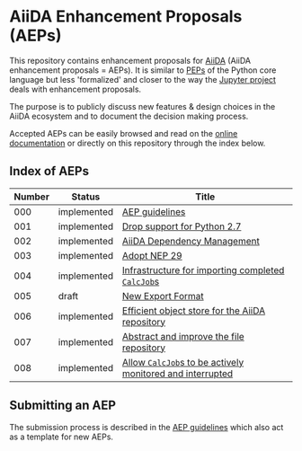 # AiiDA Enhancement Proposals (AEPs)

This repository contains enhancement proposals for [AiiDA](https://www.aiida.net) (AiiDA enhancement proposals = AEPs).
It is similar to [PEPs](https://www.python.org/dev/peps/) of the Python core language but less 'formalized' and closer to the way the [Jupyter project](https://github.com/jupyter/enhancement-proposals) deals with enhancement proposals.

The purpose is to publicly discuss new features & design choices in the AiiDA ecosystem and to document the decision making process.

Accepted AEPs can be easily browsed and read on the [online documentation](https://aep.readthedocs.io/) or directly on this repository through the index below.

## Index of AEPs

| Number | Status           | Title                                                                                                  |
|--------|------------------|--------------------------------------------------------------------------------------------------------|
| 000    | implemented      | [AEP guidelines](000_aep_guidelines/readme.md)                                                         |
| 001    | implemented      | [Drop support for Python 2.7](001_drop_python2/readme.md)                                              |
| 002    | implemented      | [AiiDA Dependency Management](002_dependency_management/readme.md)                                     |
| 003    | implemented      | [Adopt NEP 29](003_adopt_nep_29/readme.md)                                                             |
| 004    | implemented      | [Infrastructure for importing completed `CalcJob`s](004_calcjob_importer/readme.md)                    |
| 005    | draft            | [New Export Format](005_exportformat/readme.md)                                                        |
| 006    | implemented      | [Efficient object store for the AiiDA repository](006_efficient_object_store_for_repository/readme.md) |
| 007    | implemented      | [Abstract and improve the file repository](007_improved_file_repository/readme.md)                     |
| 008    | implemented      | [Allow `CalcJob`s to be actively monitored and interrupted](008_calcjob_monitors/readme.md)            |

## Submitting an AEP

The submission process is described in the [AEP guidelines](000_aep_guidelines/readme.md) which also act as a template for new AEPs.
